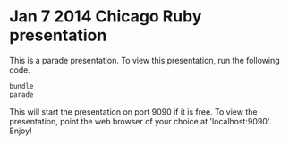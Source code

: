 # Jan 7 2014 Chicago Ruby presentation

This is a parade presentation.  To view this presentation, run the following code.

```bash
bundle
parade
```

This will start the presentation on port 9090 if it is free.  To view the presentation, point the web browser of your choice at 'localhost:9090'.  Enjoy!
